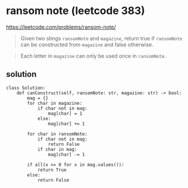 # ransom note (leetcode 383)

https://leetcode.com/problems/ransom-note/

> Given two stings `ransomNote` and `magazine`, return true if `ransomNote` can be constructed from `magazine` and false otherwise.

> Each letter in `magazine` can only be used once in `ransomNote`.

## solution

```
class Solution:
    def canConstruct(self, ransomNote: str, magazine: str) -> bool:
        mag = {}
        for char in magazine:
            if char not in mag:
                mag[char] = 1
            else:
                mag[char] += 1
        
        for char in ransomNote:
            if char not in mag:
                return False
            if char in mag:
                mag[char] -= 1
        
        if all(x >= 0 for x in mag.values()):
            return True
        else:
            return False
```
